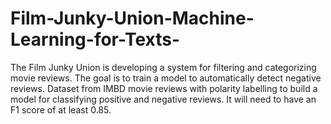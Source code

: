 # Film-Junky-Union-Machine-Learning-for-Texts-
The Film Junky Union is developing a system for filtering and categorizing movie reviews. The goal is to train a model to automatically detect negative reviews. Dataset from IMBD movie reviews with polarity labelling to build a model for classifying positive and negative reviews. It will need to have an F1 score of at least 0.85.
